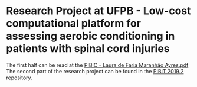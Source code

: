 # Research Project at UFPB - Low-cost computational platform for assessing aerobic conditioning in patients with spinal cord injuries

The first half can be read at the  <a href="https://github.com/lauradefaria/PIBIC_2019.1/blob/master/PIBIC%20-%20Laura%20de%20Faria%20Maranh%C3%A3o%20Ayres.pdf" target="_blank">PIBIC - Laura de Faria Maranhão Ayres.pdf</a> <br/>
The second part of the research project can be found in the <a href="https://github.com/lauradefaria/PIBIT_2019.2" target="_blank">PIBIT 2019.2</a> repository.

